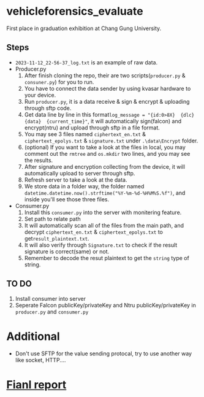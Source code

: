 # vehicleforensics_evaluate
First place in graduation exhibition at Chang Gung University.

## Steps
- `2023-11-12_22-56-37_log.txt` is an example of raw data.
- Producer.py
    1. After finish cloning the repo, their are two scripts(`producer.py` & `consuner.py`) for you to run.
    1. You have to connect the data sender by using kvasar hardware to your device.
    1. Run `producer.py`, it is a data receive & sign & encrypt & uploading through sftp code.
    1. Get data line by line in this format`log_message = "{id:0>8X}  {dlc}  {data}  {current_time}"`, it will automatically sign(falcon) and encrypt(ntru) and upload through sftp in a file format.
    1. You may see 3 files named `ciphertext_en.txt` & `ciphertext_epolys.txt` & `signature.txt` under `.\data\Encrypt` folder.
    1. (optional) If you want to take a look at the files in local, you may comment out the `rmtree` and `os.mkdir` two lines, and you may see the results.
    1. After signature and encryption collecting from the device, it will automatically upload to server through sftp.
    1. Refresh server to take a look at the data.
    1. We store data in a folder way, the folder named `datetime.datetime.now().strftime("%Y-%m-%d-%H%M%S.%f")`, and inside you'll see those three files.
- Consumer.py
    1. Install this `consumer.py` into the server with monitering feature.
    1. Set path to relate path
    1. It will automatically scan all of the files from the main path, and decrypt `ciphertext_en.txt` & `ciphertext_epolys.txt` to get`result_plaintext.txt`.
    1. It will also verify through `Signature.txt` to check if the result signature is correct(same) or not.
    1. Remember to decode the resut plaintext to get the `string` type of string.

## TO DO
1. Install consumer into server
1. Seperate Falcon publicKey/privateKey and Ntru publicKey/privateKey in `producer.py` and `consumer.py`

# Additional
- Don't use SFTP for the value sending protocal, try to use another way like socket, HTTP....

# [Fianl report](https://drive.google.com/file/d/1ACONVtEsqeBjyPMRx9NOP-cbJiZq4iTt/view?usp=sharing)
